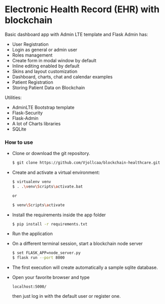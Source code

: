 # Electronic Health Record (EHR) with blockchain

Basic dashboard app with Admin LTE template and Flask Admin has:

- User Registration
- Login as general or admin user
- Roles management
- Create form in modal window by default
- Inline editing enabled by default
- Skins and  layout customization
- Dashboard, charts, chat and calendar examples
- Patient Registration
- Storing Patient Data on Blockchain
 
Utilities: 

  - AdminLTE Bootstrap template
  - Flask-Security
  - Flask-Admin
  - A lot of Charts libraries
  - SQLite


### How to use

- Clone or download the git repository.
    ```sh
    $ git clone https://github.com/Vjollcaa/blockchain-healthcare.git
    ```
- Create and activate a virtual environment:
    ```sh
    $ virtualenv venv
    $ . .\venv\Scripts\activate.bat

    or 

    $ venv\Scripts\activate
    ```
- Install the requirements inside the app folder
    ```sh
    $ pip install -r requirements.txt
    ```
- Run the application

- On a different terminal session, start a blockchain node server
    ```sh
    $ set FLASK_APP=node_server.py
    $ flask run --port 8000
    ```
- The first execution will create automatically a sample sqlite database.
- Open your favorite browser and type
    ```
    localhost:5000/
    ```
    then just log in with the default user or register one. 

